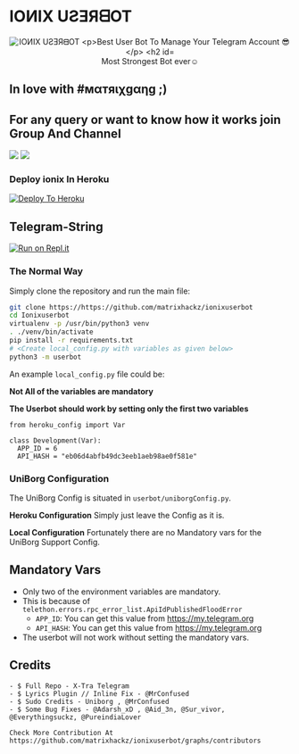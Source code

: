 # IOИIX UƧƎЯᗺOT

<p align="center">
<img src="https://telegra.ph/file/ed0e5c4b674b2961e86e0.jpg" alt="IOИIX UƧƎЯᗺOT



Best User Bot To Manage Your Telegram Account 😎
## Most Strongest Bot ever☺

##  In love with #мαтяιχgαηg ;) 

## For any query or want to know how it works join Group And Channel 

<a href="https://t.me/ionix_support"><img src="https://img.shields.io/badge/Join-Telegram%20Channel-red.svg?logo=Telegram"></a>
<a href="https:t.me/ionix_ot"><img src="https://img.shields.io/badge/Join-Telegram%20Group-blue.svg?logo=telegram"></a>


### Deploy ionix In Heroku

[![Deploy To Heroku](https://www.herokucdn.com/deploy/button.svg)](https://heroku.com/deploy?template=https://github.com/matrixhackz/ionixuserbot)

## Telegram-String

[![Run on Repl.it](https://repl.it/badge/github/Matrixhackz/Ionix)](https://generatestringsession-1.matrixhackz.repl.run/)


### The Normal Way

Simply clone the repository and run the main file:
```sh
git clone https://https://github.com/matrixhackz/ionixuserbot
cd Ionixuserbot
virtualenv -p /usr/bin/python3 venv
. ./venv/bin/activate
pip install -r requirements.txt
# <Create local_config.py with variables as given below>
python3 -m userbot
```

An example `local_config.py` file could be:

**Not All of the variables are mandatory**

__The Userbot should work by setting only the first two variables__

```python3
from heroku_config import Var

class Development(Var):
  APP_ID = 6
  API_HASH = "eb06d4abfb49dc3eeb1aeb98ae0f581e"
```


### UniBorg Configuration


The UniBorg Config is situated in `userbot/uniborgConfig.py`.

**Heroku Configuration**
Simply just leave the Config as it is.

**Local Configuration**
Fortunately there are no Mandatory vars for the UniBorg Support Config.

## Mandatory Vars

- Only two of the environment variables are mandatory.
- This is because of `telethon.errors.rpc_error_list.ApiIdPublishedFloodError`
    - `APP_ID`:   You can get this value from https://my.telegram.org
    - `API_HASH`:   You can get this value from https://my.telegram.org
- The userbot will not work without setting the mandatory vars.

## Credits 
```- Thanks To All Contributers For This Project 
- $ Full Repo - X-Tra Telegram 
- $ Lyrics Plugin // Inline Fix - @MrConfused
- $ Sudo Credits - Uniborg , @MrConfused
- $ Some Bug Fixes - @Adarsh_xD , @Aid_3n, @Sur_vivor, @Everythingsuckz, @PureindiaLover 

Check More Contribution At https://github.com/matrixhackz/ionixuserbot/graphs/contributors

